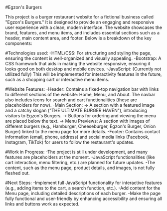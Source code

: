 #Egzon's Burgers

This project is a burger restaurant website for a fictional business called "Egzon's Burgers." It is designed to provide an engaging and responsive user experience with a clean, modern interface. The website showcases the brand, features, and menu items, and includes essential sections such as a header, main content area, and footer. Below is a breakdown of the key components:

#Technologies used:
-HTML/CSS: For structuring and styling the page, ensuring the content is well-organized and visually appealing.
-Bootstrap: A CSS framework that aids in making the website responsive, ensuring it looks good on both desktop and mobile devices.
-JavaScript: (Currently not utilized fully) This will be implemented for interactivity features in the future, such as a shopping cart or interactive menu items.

#Website Features:
-Header: Contains a fixed-top navigation bar with links to different sections of the website: Home, Menu, and About. The navbar also includes icons for search and cart functionalities (these are placeholders for now).
-Main Section:
-> A section with a featured image and a catchy slogan ("THE ULTIMATE BURGER HAVEN"), introducing visitors to Egzon's Burgers.
-> Buttons for ordering and viewing the menu are placed below the text.
-> Menu Previews: A section with images of different burgers (e.g., Hamburger, Cheeseburger, Egzon's Burger, Onion Burger) linked to the menu page for more details.
-Footer: Contains contact information (email, phone, address) and social media links (Facebook, Instagram, TikTok) for users to follow the restaurant's updates.

#Work in Progress:
-The project is still under development, and many features are placeholders at the moment.
-JavaScript functionalities (like cart interaction, menu filtering, etc.) are planned for future updates.
-The content, such as the menu page, product details, and images, is not fully fleshed out.


#Next Steps:
-Implement full JavaScript functionality for interactive features (e.g., adding items to the cart, a search function, etc.).
-Add content for the Menu page, including detailed descriptions of each burger.
-Make the page fully functional and user-friendly by enhancing accessibility and ensuring all links and buttons work as expected.
